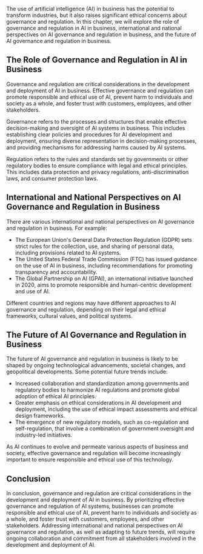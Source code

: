 
The use of artificial intelligence (AI) in business has the potential to transform industries, but it also raises significant ethical concerns about governance and regulation. In this chapter, we will explore the role of governance and regulation in AI in business, international and national perspectives on AI governance and regulation in business, and the future of AI governance and regulation in business.

The Role of Governance and Regulation in AI in Business
-------------------------------------------------------

Governance and regulation are critical considerations in the development and deployment of AI in business. Effective governance and regulation can promote responsible and ethical use of AI, prevent harm to individuals and society as a whole, and foster trust with customers, employees, and other stakeholders.

Governance refers to the processes and structures that enable effective decision-making and oversight of AI systems in business. This includes establishing clear policies and procedures for AI development and deployment, ensuring diverse representation in decision-making processes, and providing mechanisms for addressing harms caused by AI systems.

Regulation refers to the rules and standards set by governments or other regulatory bodies to ensure compliance with legal and ethical principles. This includes data protection and privacy regulations, anti-discrimination laws, and consumer protection laws.

International and National Perspectives on AI Governance and Regulation in Business
-----------------------------------------------------------------------------------

There are various international and national perspectives on AI governance and regulation in business. For example:

* The European Union's General Data Protection Regulation (GDPR) sets strict rules for the collection, use, and sharing of personal data, including provisions related to AI systems.
* The United States Federal Trade Commission (FTC) has issued guidance on the use of AI in business, including recommendations for promoting transparency and accountability.
* The Global Partnership on AI (GPAI), an international initiative launched in 2020, aims to promote responsible and human-centric development and use of AI.

Different countries and regions may have different approaches to AI governance and regulation, depending on their legal and ethical frameworks, cultural values, and political systems.

The Future of AI Governance and Regulation in Business
------------------------------------------------------

The future of AI governance and regulation in business is likely to be shaped by ongoing technological advancements, societal changes, and geopolitical developments. Some potential future trends include:

* Increased collaboration and standardization among governments and regulatory bodies to harmonize AI regulations and promote global adoption of ethical AI principles.
* Greater emphasis on ethical considerations in AI development and deployment, including the use of ethical impact assessments and ethical design frameworks.
* The emergence of new regulatory models, such as co-regulation and self-regulation, that involve a combination of government oversight and industry-led initiatives.

As AI continues to evolve and permeate various aspects of business and society, effective governance and regulation will become increasingly important to ensure responsible and ethical use of this technology.

Conclusion
----------

In conclusion, governance and regulation are critical considerations in the development and deployment of AI in business. By prioritizing effective governance and regulation of AI systems, businesses can promote responsible and ethical use of AI, prevent harm to individuals and society as a whole, and foster trust with customers, employees, and other stakeholders. Addressing international and national perspectives on AI governance and regulation, as well as adapting to future trends, will require ongoing collaboration and commitment from all stakeholders involved in the development and deployment of AI.


